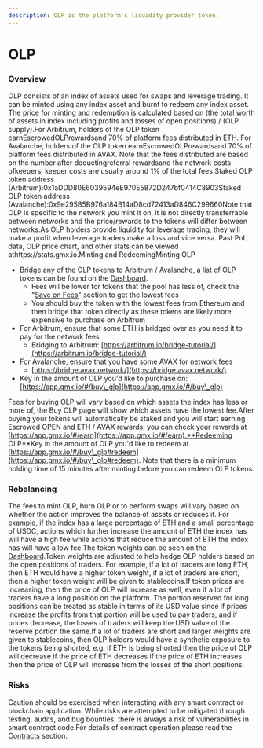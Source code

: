 ```yaml
---
description: OLP is the platform's liquidity provider token.
---
```


# OLP

### Overview <a href="#overview" id="overview"></a>

OLP consists of an index of assets used for swaps and leverage trading. It can be minted using any index asset and burnt to redeem any index asset. The price for minting and redemption is calculated based on (the total worth of assets in index including profits and losses of open positions) / (OLP supply).For Arbitrum, holders of the OLP token earnEscrowedOLPrewardsand 70% of platform fees distributed in ETH. For Avalanche, holders of the OLP token earnEscrowedOLPrewardsand 70% of platform fees distributed in AVAX. Note that the fees distributed are based on the number after deductingreferral rewardsand the network costs ofkeepers, keeper costs are usually around 1% of the total fees.Staked OLP token address (Arbitrum):0x1aDDD80E6039594eE970E5872D247bf0414C8903​Staked OLP token address (Avalanche):0x9e295B5B976a184B14aD8cd72413aD846C299660​Note that OLP is specific to the network you mint it on, it is not directly transferrable between networks and the price/rewards to the tokens will differ between networks.As OLP holders provide liquidity for leverage trading, they will make a profit when leverage traders make a loss and vice versa. Past PnL data, OLP price chart, and other stats can be viewed athttps://stats.gmx.io.Minting and RedeemingMinting OLP

* Bridge any of the OLP tokens to Arbitrum / Avalanche, a list of OLP tokens can be found on the [Dashboard](https://app.gmx.io/#/dashboard).
  * Fees will be lower for tokens that the pool has less of, check the "[Save on Fees](https://app.gmx.io/#/buy\_glp)" section to get the lowest fees
  * You should buy the token with the lowest fees from Ethereum and then bridge that token directly as these tokens are likely more expensive to purchase on Arbitrum
* For Arbitrum, ensure that some ETH is bridged over as you need it to pay for the network fees
  * Bridging to Arbitrum: [https://arbitrum.io/bridge-tutorial/](https://arbitrum.io/bridge-tutorial/)​
* For Avalanche, ensure that you have some AVAX for network fees
  * ​[https://bridge.avax.network/](https://bridge.avax.network/)​
* Key in the amount of OLP you'd like to purchase on: [https://app.gmx.io/#/buy\_glp](https://app.gmx.io/#/buy\_glp)​

Fees for buying OLP will vary based on which assets the index has less or more of, the Buy OLP page will show which assets have the lowest fee.After buying your tokens will automatically be staked and you will start earning Escrowed OPEN and ETH / AVAX rewards, you can check your rewards at [https://app.gmx.io/#/earn](https://app.gmx.io/#/earn).**Redeeming OLP**Key in the amount of OLP you'd like to redeem at [https://app.gmx.io/#/buy\_glp#redeem](https://app.gmx.io/#/buy\_glp#redeem). Note that there is a minimum holding time of 15 minutes after minting before you can redeem OLP tokens.

### Rebalancing <a href="#rebalancing" id="rebalancing"></a>

The fees to mint OLP, burn OLP or to perform swaps will vary based on whether the action improves the balance of assets or reduces it. For example, if the index has a large percentage of ETH and a small percentage of USDC, actions which further increase the amount of ETH the index has will have a high fee while actions that reduce the amount of ETH the index has will have a low fee.The token weights can be seen on the [Dashboard](https://app.gmx.io/#/dashboard).Token weights are adjusted to help hedge OLP holders based on the open positions of traders. For example, if a lot of traders are long ETH, then ETH would have a higher token weight, if a lot of traders are short, then a higher token weight will be given to stablecoins.If token prices are increasing, then the price of OLP will increase as well, even if a lot of traders have a long position on the platform. The portion reserved for long positions can be treated as stable in terms of its USD value since if prices increase the profits from that portion will be used to pay traders, and if prices decrease, the losses of traders will keep the USD value of the reserve portion the same.If a lot of traders are short and larger weights are given to stablecoins, then OLP holders would have a synthetic exposure to the tokens being shorted, e.g. if ETH is being shorted then the price of OLP will decrease if the price of ETH decreases if the price of ETH increases then the price of OLP will increase from the losses of the short positions.

### Risks <a href="#risks" id="risks"></a>

Caution should be exercised when interacting with any smart contract or blockchain application. While risks are attempted to be mitigated through testing, audits, and bug bounties, there is always a risk of vulnerabilities in smart contract code.For details of contract operation please read the [Contracts](https://app.gitbook.com/s/fIU6S055TNsNeN5h66Fd/olp) section.
